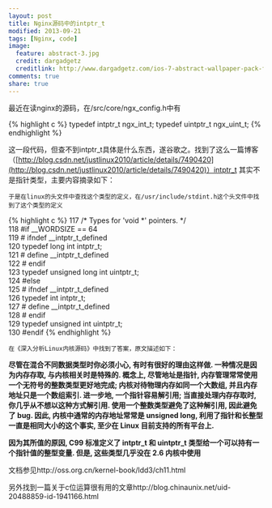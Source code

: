 ```yaml
---
layout: post
title: Nginx源码中的intptr_t
modified: 2013-09-21
tags: [Nginx, code]
image:
  feature: abstract-3.jpg
  credit: dargadgetz
  creditlink: http://www.dargadgetz.com/ios-7-abstract-wallpaper-pack-for-iphone-5-and-ipod-touch-retina/
comments: true
share: true
---
```


最近在读nginx的源码，在/src/core/ngx_config.h中有

{% highlight c %}
typedef intptr_t ngx_int_t;
typedef uintptr_t ngx_uint_t;
{% endhighlight %}

这一段代码，但查不到intptr_t具体是什么东西，遂谷歌之。找到了这么一篇博客（[http://blog.csdn.net/justlinux2010/article/details/7490420](http://blog.csdn.net/justlinux2010/article/details/7490420)）intptr_t 其实不是指针类型，主要内容摘录如下：

    于是在linux的头文件中查找这个类型的定义，在/usr/include/stdint.h这个头文件中找到了这个类型的定义

{% highlight c %}
117 /* Types for 'void *' pointers.  */  
118 #if __WORDSIZE == 64  
119 # ifndef __intptr_t_defined  
120 typedef long int        intptr_t;  
121 #  define __intptr_t_defined  
122 # endif  
123 typedef unsigned long int   uintptr_t;  
124 #else  
125 # ifndef __intptr_t_defined  
126 typedef int         intptr_t;  
127 #  define __intptr_t_defined  
128 # endif  
129 typedef unsigned int        uintptr_t;  
130 #endif
{% endhighlight %}

    在《深入分析Linux内核源码》中找到了答案，原文描述如下：



**尽管在混合不同数据类型时你必须小心, 有时有很好的理由这样做. 一种情况是因为内存存取, 与内核相关时是特殊的. 
概念上, 尽管地址是指针, 内存管理常常使用一个无符号的整数类型更好地完成; 
内核对待物理内存如同一个大数组, 并且内存地址只是一个数组索引. 进一步地, 一个指针容易解引用; 
当直接处理内存存取时, 你几乎从不想以这种方式解引用. 使用一个整数类型避免了这种解引用, 因此避免了 bug. 
因此, 内核中通常的内存地址常常是 unsigned long, 利用了指针和长整型一直是相同大小的这个事实, 
至少在 Linux 目前支持的所有平台上.**

**因为其所值的原因, C99 标准定义了 intptr_t 和 uintptr_t 类型给一个可以持有一个指针值的整型变量. 
但是, 这些类型几乎没在 2.6 内核中使用**

文档参见http://oss.org.cn/kernel-book/ldd3/ch11.html

另外找到一篇关于c位运算很有用的文章http://blog.chinaunix.net/uid-20488859-id-1941166.html
